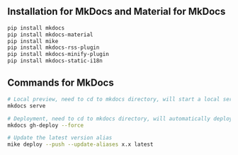 ## Installation for MkDocs and Material for MkDocs

``` bash
pip install mkdocs
pip install mkdocs-material
pip install mike
pip install mkdocs-rss-plugin
pip install mkdocs-minify-plugin
pip install mkdocs-static-i18n
```

## Commands for MkDocs

``` bash
# Local preview, need to cd to mkdocs directory, will start a local server on port 8000
mkdocs serve

# Deployment, need to cd to mkdocs directory, will automatically deploy the latest documentation to the gh-pages branch of the github repo
mkdocs gh-deploy --force

# Update the latest version alias
mike deploy --push --update-aliases x.x latest
```
